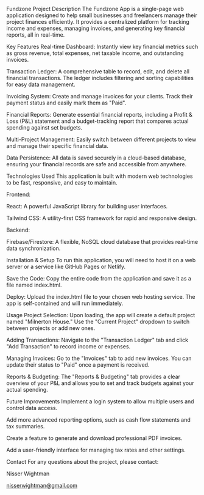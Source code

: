 Fundzone
Project Description
The Fundzone App is a single-page web application designed to help small businesses and freelancers manage their project finances efficiently. It provides a centralized platform for tracking income and expenses, managing invoices, and generating key financial reports, all in real-time.

Key Features
Real-time Dashboard: Instantly view key financial metrics such as gross revenue, total expenses, net taxable income, and outstanding invoices.

Transaction Ledger: A comprehensive table to record, edit, and delete all financial transactions. The ledger includes filtering and sorting capabilities for easy data management.

Invoicing System: Create and manage invoices for your clients. Track their payment status and easily mark them as "Paid".

Financial Reports: Generate essential financial reports, including a Profit & Loss (P&L) statement and a budget-tracking report that compares actual spending against set budgets.

Multi-Project Management: Easily switch between different projects to view and manage their specific financial data.

Data Persistence: All data is saved securely in a cloud-based database, ensuring your financial records are safe and accessible from anywhere.

Technologies Used
This application is built with modern web technologies to be fast, responsive, and easy to maintain.

Frontend:

React: A powerful JavaScript library for building user interfaces.

Tailwind CSS: A utility-first CSS framework for rapid and responsive design.

Backend:

Firebase/Firestore: A flexible, NoSQL cloud database that provides real-time data synchronization.

Installation & Setup
To run this application, you will need to host it on a web server or a service like GitHub Pages or Netlify.

Save the Code: Copy the entire code from the application and save it as a file named index.html.

Deploy: Upload the index.html file to your chosen web hosting service. The app is self-contained and will run immediately.

Usage
Project Selection: Upon loading, the app will create a default project named "Milnerton House." Use the "Current Project" dropdown to switch between projects or add new ones.

Adding Transactions: Navigate to the "Transaction Ledger" tab and click "Add Transaction" to record income or expenses.

Managing Invoices: Go to the "Invoices" tab to add new invoices. You can update their status to "Paid" once a payment is received.

Reports & Budgeting: The "Reports & Budgeting" tab provides a clear overview of your P&L and allows you to set and track budgets against your actual spending.

Future Improvements
Implement a login system to allow multiple users and control data access.

Add more advanced reporting options, such as cash flow statements and tax summaries.

Create a feature to generate and download professional PDF invoices.

Add a user-friendly interface for managing tax rates and other settings.

Contact
For any questions about the project, please contact:

Nisser Wightman

nisserwightman@gmail.com

